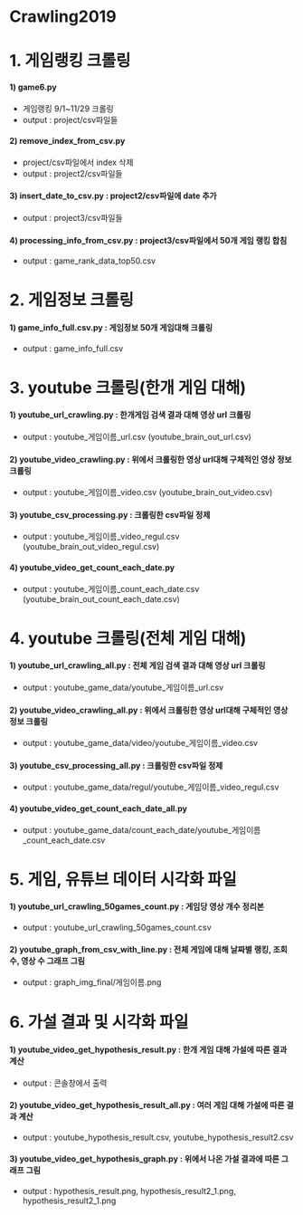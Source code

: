 # Crawling2019

# 1. 게임랭킹 크롤링
#### 1) game6.py
  - 게임랭킹 9/1~11/29 크롤링
  - output : project/csv파일들
#### 2) remove_index_from_csv.py
  - project/csv파일에서 index 삭제
  - output : project2/csv파일들
#### 3) insert_date_to_csv.py : project2/csv파일에 date 추가
  - output : project3/csv파일들
#### 4) processing_info_from_csv.py : project3/csv파일에서 50개 게임 랭킹 합침
  - output : game_rank_data_top50.csv
  
  
  
# 2. 게임정보 크롤링
#### 1) game_info_full.csv.py : 게임정보 50개 게임대해 크롤링
  - output : game_info_full.csv
  
  
  
# 3. youtube 크롤링(한개 게임 대해)
#### 1) youtube_url_crawling.py : 한개게임 검색 결과 대해 영상 url 크롤링
  - output : youtube_게임이름_url.csv (youtube_brain_out_url.csv)
#### 2) youtube_video_crawling.py : 위에서 크롤링한 영상 url대해 구체적인 영상 정보 크롤링
  - output : youtube_게임이름_video.csv (youtube_brain_out_video.csv)
#### 3) youtube_csv_processing.py : 크롤링한 csv파일 정제
  - output : youtube_게임이름_video_regul.csv (youtube_brain_out_video_regul.csv)
#### 4) youtube_video_get_count_each_date.py
  - output : youtube_게임이름_count_each_date.csv (youtube_brain_out_count_each_date.csv)
  
  
  
# 4. youtube 크롤링(전체 게임 대해)
#### 1) youtube_url_crawling_all.py : 전체 게임 검색 결과 대해 영상 url 크롤링
  - output : youtube_game_data/youtube_게임이름_url.csv
#### 2) youtube_video_crawling_all.py : 위에서 크롤링한 영상 url대해 구체적인 영상 정보 크롤링
  - output : youtube_game_data/video/youtube_게임이름_video.csv
#### 3) youtube_csv_processing_all.py : 크롤링한 csv파일 정제
  - output : youtube_game_data/regul/youtube_게임이름_video_regul.csv
#### 4) youtube_video_get_count_each_date_all.py
  - output : youtube_game_data/count_each_date/youtube_게임이름_count_each_date.csv



# 5. 게임, 유튜브 데이터 시각화 파일
#### 1) youtube_url_crawling_50games_count.py : 게임당 영상 개수 정리본
  - output : youtube_url_crawling_50games_count.csv
#### 2) youtube_graph_from_csv_with_line.py : 전체 게임에 대해 날짜별 랭킹, 조회수, 영상 수 그래프 그림
  - output : graph_img_final/게임이름.png



# 6. 가설 결과 및 시각화 파일
#### 1) youtube_video_get_hypothesis_result.py : 한개 게임 대해 가설에 따른 결과 계산
  - output : 콘솔창에서 출력
#### 2) youtube_video_get_hypothesis_result_all.py : 여러 게임 대해 가설에 따른 결과 계산
  - output : youtube_hypothesis_result.csv, youtube_hypothesis_result2.csv
#### 3) youtube_video_get_hypothesis_graph.py : 위에서 나온 가설 결과에 따른 그래프 그림
  - output : hypothesis_result.png, hypothesis_result2_1.png, hypothesis_result2_1.png
